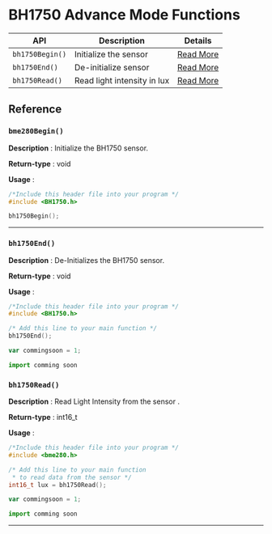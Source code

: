 # BH1750 Advance Mode Functions  

| **API** | **Description** | **Details** |
| ------ | ------ | ------ |
| `bh1750Begin()`| Initialize the sensor | [Read More](#bh1750begin ) |
| `bh1750End()`| De-initialize sensor | [Read More](#bh1750end ) |
| `bh1750Read()`| Read light intensity in lux  | [Read More](#bh1750read ) |

## Reference 

### `bme280Begin()` 

**Description** : Initialize the BH1750 sensor.

**Return-type** : void

**Usage** :
```c
/*Include this header file into your program */
#include <BH1750.h>

bh1750Begin();
```

---

### `bh1750End()` 

**Description** : De-Initializes the BH1750 sensor.

**Return-type** : void

**Usage** : 

<!--DOCUSAURUS_CODE_TABS-->
<!--C-->
```c
/*Include this header file into your program */
#include <BH1750.h>

/* Add this line to your main function */
bh1750End();

```
<!--JavaScript-->
```js
var commingsoon = 1;
```

<!--Python-->
```py
import comming soon 
```
<!--END_DOCUSAURUS_CODE_TABS-->


### `bh1750Read()` 

**Description** :  Read Light Intensity from the sensor .

**Return-type** : int16_t 

**Usage** : 
<!--DOCUSAURUS_CODE_TABS-->
<!--C-->
```c
/*Include this header file into your program */
#include <bme280.h>

/* Add this line to your main function 
 * to read data from the sensor */
int16_t lux = bh1750Read();

```
<!--JavaScript-->
```js
var commingsoon = 1;
```

<!--Python-->
```py
import comming soon 
```
<!--END_DOCUSAURUS_CODE_TABS-->

---
